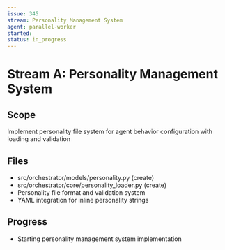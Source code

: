 ```yaml
---
issue: 345
stream: Personality Management System
agent: parallel-worker
started: 
status: in_progress
---
```


# Stream A: Personality Management System

## Scope
Implement personality file system for agent behavior configuration with loading and validation

## Files
- src/orchestrator/models/personality.py (create)
- src/orchestrator/core/personality_loader.py (create)
- Personality file format and validation system
- YAML integration for inline personality strings

## Progress
- Starting personality management system implementation
